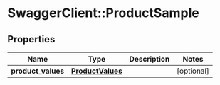 # SwaggerClient::ProductSample

## Properties
Name | Type | Description | Notes
------------ | ------------- | ------------- | -------------
**product_values** | [**ProductValues**](ProductValues.md) |  | [optional] 


